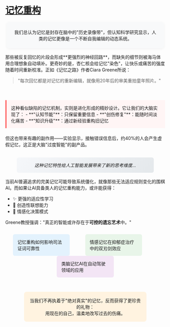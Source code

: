 # [记忆重构](https://github.com/jaaleng/jaaleng.github.io/issues/202)

<center>
<div style="max-width: 90%; margin: 0 auto; padding: 1.5em; background: #f8f9fa; border-radius: 8px; box-shadow: 0 2px 10px rgba(0,0,0,0.05);">
我们总认为记忆是封存在脑中的"历史录像带"，但认知科学研究显示，人类的记忆更像是一个不断自我编辑的动态系统。
</div>
</center>
<br>
<!--more-->
那些被反复回忆的片段会形成**更强烈的神经回路**，而缺失的细节则被海马体用合理想象自动填补。更奇妙的是，杏仁核会给记忆"染色"，让快乐或痛苦的强度随着时间重新校准。正如《记忆之路》作者Ciara Greene所说：

> "每次回忆都是对记忆的重新编辑，就像用20年后的审美重拍童年照片。"

<br>

<div style="background: #fff5f5; padding: 1em; border-left: 4px solid #ff6b6b; margin: 1.5em 0;">
这种看似缺陷的记忆机制，实则是进化形成的精妙设计。它让我们的大脑实现了：
- **"认知节能"**：只保留重要信息
- **"创伤修复"**：能随时间淡化痛苦
- **"知识升级"**：通过新经验重构旧记忆
</div>

但这也带来有趣的副作用——实验显示，接触错误信息后，约40%的人会产生虚假记忆，这正是大脑"过度智能"的副产品。

<br>

<center>
<div style="max-width: 80%; padding: 1em; background: linear-gradient(135deg, #f5f7fa 0%, #e4e8eb 100%); border-radius: 6px; font-style: italic;">
这种记忆特性给人工智能发展带来了新的思考维度...
</div>
</center>
<br>
当前AI普遍追求的完美记忆可能导致系统僵化，就像那些无法适应规则变化的围棋AI。而如果让AI具备类人的记忆重构能力，或许能获得：

- ✨ 更强的适应性学习
- 🎨 创造性联想能力
- 💞 情感化决策模式

Greene教授强调："真正的智能或许存在于**可控的遗忘艺术**中。"
<br>
<div style="display: flex; justify-content: space-around; flex-wrap: wrap; margin: 2em 0;">
  <div style="width: 30%; padding: 1em; background: #e3f2fd; border-radius: 6px;">记忆重构如何影响司法证词可靠性</div>
  <div style="width: 30%; padding: 1em; background: #e8f5e9; border-radius: 6px;">情感记忆在抑郁症治疗中的双刃剑效应</div>
<br>
  <div style="width: 30%; padding: 1em; background: #f3e5f5; border-radius: 6px;">类脑记忆AI在自动驾驶领域的应用</div>
</div>
<br>
<center>
<div style="max-width: 70%; padding: 1.2em; background: #fff3e0; border-radius: 8px; font-weight: 500;">
当我们不再执着于"绝对真实"的记忆，反而获得了更珍贵的礼物：<br>
用现在的自己，温柔地改写过去的伤痛。
</div>
</center>